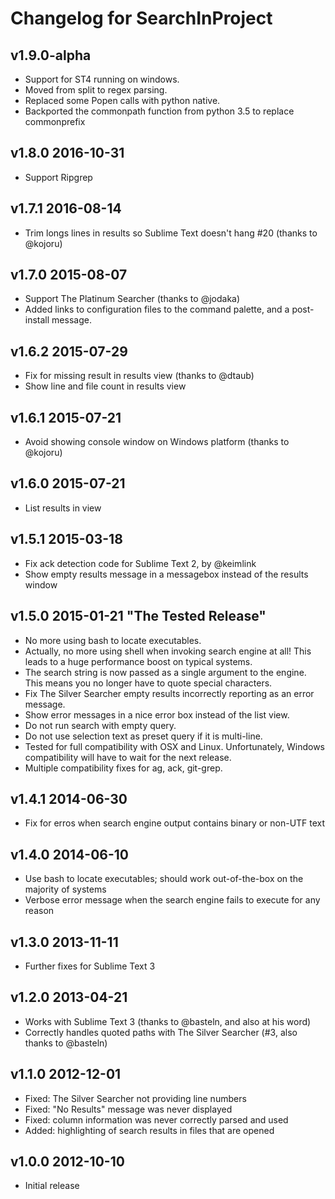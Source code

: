 # Changelog for SearchInProject

## v1.9.0-alpha

* Support for ST4 running on windows. 
* Moved from split to regex parsing.
* Replaced some Popen calls with python native. 
* Backported the commonpath function from python 3.5 to replace commonprefix


## v1.8.0 2016-10-31

* Support Ripgrep

## v1.7.1 2016-08-14

* Trim longs lines in results so Sublime Text doesn't hang #20 (thanks to @kojoru)

## v1.7.0 2015-08-07

* Support The Platinum Searcher (thanks to @jodaka)
* Added links to configuration files to the command palette, and a post-install message.

## v1.6.2 2015-07-29

* Fix for missing result in results view (thanks to @dtaub)
* Show line and file count in results view

## v1.6.1 2015-07-21

* Avoid showing console window on Windows platform (thanks to @kojoru)

## v1.6.0 2015-07-21

* List results in view

## v1.5.1 2015-03-18

* Fix ack detection code for Sublime Text 2, by @keimlink
* Show empty results message in a messagebox instead of the results window

## v1.5.0 2015-01-21 "The Tested Release"

* No more using bash to locate executables.
* Actually, no more using shell when invoking search engine at all! This leads to a huge performance boost on typical systems.
* The search string is now passed as a single argument to the engine. This means you no longer have to quote special characters.
* Fix The Silver Searcher empty results incorrectly reporting as an error message.
* Show error messages in a nice error box instead of the list view.
* Do not run search with empty query.
* Do not use selection text as preset query if it is multi-line.
* Tested for full compatibility with OSX and Linux. Unfortunately, Windows compatibility will have to wait for the next release.
* Multiple compatibility fixes for ag, ack, git-grep.

## v1.4.1 2014-06-30

* Fix for erros when search engine output contains binary or non-UTF text

## v1.4.0 2014-06-10

* Use bash to locate executables; should work out-of-the-box on the majority of systems
* Verbose error message when the search engine fails to execute for any reason

## v1.3.0 2013-11-11

* Further fixes for Sublime Text 3

## v1.2.0 2013-04-21

* Works with Sublime Text 3 (thanks to @basteln, and also at his word)
* Correctly handles quoted  paths with The Silver Searcher (#3, also thanks to @basteln)

## v1.1.0 2012-12-01

* Fixed: The Silver Searcher not providing line numbers
* Fixed: "No Results" message was never displayed
* Fixed: column information was never correctly parsed and used
* Added: highlighting of search results in files that are opened

## v1.0.0 2012-10-10

* Initial release
